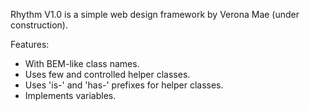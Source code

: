 Rhythm V1.0 is a simple web design framework by Verona Mae (under construction).

Features:
* With BEM-like class names.
* Uses few and controlled helper classes.
* Uses 'is-' and 'has-' prefixes for helper classes.
* Implements variables.


